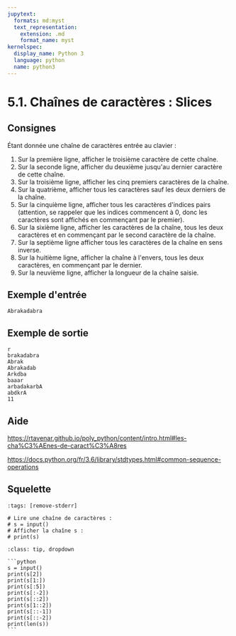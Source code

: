 ```yaml
---
jupytext:
  formats: md:myst
  text_representation:
    extension: .md
    format_name: myst
kernelspec:
  display_name: Python 3
  language: python
  name: python3
---
```


# 5.1. Chaînes de caractères : Slices

## Consignes

Étant donnée une chaîne de caractères entrée au clavier :

1. Sur la première ligne, afficher le troisième caractère de cette chaîne.
2. Sur la seconde ligne, afficher du deuxième jusqu'au dernier caractère de cette chaîne.
3. Sur la troisième ligne, afficher les cinq premiers caractères de la chaîne.
4. Sur la quatrième, afficher tous les caractères sauf les deux derniers de la chaîne.
5. Sur la cinquième ligne, afficher tous les caractères d'indices pairs (attention, se rappeler que les indices commencent à 0, donc les caractères sont affichés en commençant par le premier).
6. Sur la sixième ligne, afficher les caractères de la chaîne, tous les deux caractères et en commençant par le second caractère de la chaîne.
7. Sur la septième ligne afficher tous les caractères de la chaîne en sens inverse.
8. Sur la huitième ligne, afficher la chaîne à l'envers, tous les deux caractères, en commençant par le dernier.
9. Sur la neuvième ligne, afficher la longueur de la chaîne saisie.

## Exemple d'entrée

```
Abrakadabra
```

## Exemple de sortie

```
r
brakadabra
Abrak
Abrakadab
Arkdba
baaar
arbadakarbA
abdkrA
11
```

## Aide

https://rtavenar.github.io/poly_python/content/intro.html#les-cha%C3%AEnes-de-caract%C3%A8res

https://docs.python.org/fr/3.6/library/stdtypes.html#common-sequence-operations

## Squelette

```{code-cell} python
:tags: [remove-stderr]

# Lire une chaîne de caractères :
# s = input()
# Afficher la chaîne s :
# print(s)
```

````{admonition} Cliquez ici pour voir la solution
:class: tip, dropdown

```python
s = input()
print(s[2])
print(s[1:])
print(s[:5])
print(s[:-2])
print(s[::2])
print(s[1::2])
print(s[::-1])
print(s[::-2])
print(len(s))
```
````
